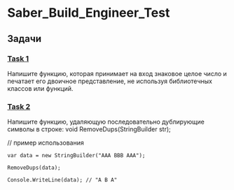 # Saber_Build_Engineer_Test

## Задачи 
### [Task 1](https://github.com/ShepZer/Saber_Build_Engineer_Test/tree/main/Task_1)
Напишите функцию, которая принимает на вход знаковое целое число и печатает его двоичное представление, не используя библиотечных классов или функций. 
### [Task 2]()
Напишите функцию, удаляющую последовательно дублирующие символы в строке:
void RemoveDups(StringBuilder str);

// пример использования
```
var data = new StringBuilder("AAA BBB AAA");

RemoveDups(data);

Console.WriteLine(data); // "A B A"
```

